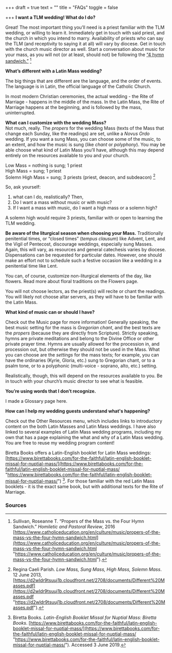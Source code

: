 +++
draft = true
text = ""
title = "FAQs"
toggle = false

+++
**I want a TLM wedding! What do I do?**

Great! The most important thing you’ll need is a priest familiar with the TLM wedding, or willing to learn it. Immediately get in touch with said priest, and the church in which you intend to marry. Availability of priests who can say the TLM (and receptivity to saying it at all) will vary by diocese. Get in touch with the church music director as well. Start a conversation about music for your mass, as you will not (or at least, should not) be following the [“4 hymn sandwich.”](https://www.catholiceducation.org/en/culture/music/propers-of-the-mass-vs-the-four-hymn-sandwich.html) [^1]

**What’s different with a Latin Mass wedding?**

The big things that are different are the language, and the order of events. The language is in Latin, the official language of the Catholic Church.

In most modern Christian ceremonies, the actual wedding - the Rite of Marriage - happens in the middle of the mass. In the Latin Mass, the Rite of Marriage happens at the beginning, and is followed by the mass, uninterrupted.

**What can I customize with the wedding Mass?**  
Not much, really. The _propers_ for the wedding Mass (texts of the Mass that change each Sunday, like the readings) are set, unlike a _Novus Ordo_ wedding. If you want a sung Mass, you can choose some of the music, to an extent, and how the music is sung (like _chant_ or _polyphony_). You may be able choose what kind of Latin Mass you’ll have, although this may depend entirely on the resources available to you and your church.

Low Mass = nothing is sung; 1 priest  
High Mass = sung; 1 priest  
Solemn High Mass = sung; 3 priests (priest, deacon, and subdeacon) [^2]

So, ask yourself:

1. what can I do, realistically? Then,
2. Do I want a mass without music or with music?
3. If I want a mass with music, do I want a high mass or a solemn high?

A solemn high would require 3 priests, familiar with or open to learning the TLM wedding.

**Be aware of the liturgical season when choosing your Mass.** Traditionally penitential times, or “closed times” (_tempus clausum_) like Advent, Lent, and the Vigil of Pentecost, discourage weddings, especially sung Masses. Again, this will vary, as resources and general catechesis varies by diocese. Dispensations can be requested for particular dates. However, one should make an effort not to schedule such a festive occasion like a wedding in a penitential time like Lent.

You can, of course, customize non-liturgical elements of the day, like flowers. Read more about floral traditions on the Flowers page.

You will not choose lectors, as the priest(s) will recite or chant the readings. You will likely not choose altar servers, as they will have to be familiar with the Latin Mass.

**What kind of music can or should I have?**

Check out the Music page for more information! Generally speaking, the best music setting for the mass is _Gregorian chant_, and the best texts are the _propers_ (because they are directly from Scripture). Strictly speaking, hymns are private meditations and belong to the Divine Office or other private prayer time. Hymns are usually allowed for the procession in, and procession out, but otherwise they should not be used in the Mass. What you can choose are the _settings_ for the mass texts; for example, you can have the ordinaries (Kyrie, Gloria, etc.) sung to Gregorian chant, or to a psalm tone, or to a polyphonic (multi-voice - soprano, alto, etc.) setting.

Realistically, though, this will depend on the resources available to you. Be in touch with your church’s music director to see what is feasible.

**You’re using words that I don’t recognize.**

I made a Glossary page here.

**How can I help my wedding guests understand what's happening?**

Check out the Other Resources menu, which includes links to introductory content on the both Latin Masses and Latin Mass weddings. I have also linked to several examples of Latin Mass wedding programs, including my own that has a page explaining the what and why of a Latin Mass wedding. You are free to reuse my wedding program content!

Biretta Books offers a Latin-English booklet for Latin Mass weddings: [https://www.birettabooks.com/for-the-faithful/latin-english-booklet-missal-for-nuptial-mass/](https://www.birettabooks.com/for-the-faithful/latin-english-booklet-missal-for-nuptial-mass/ "https://www.birettabooks.com/for-the-faithful/latin-english-booklet-missal-for-nuptial-mass/") [^3]. For those familiar with the red Latin Mass booklets - it is the exact same book, but with additional texts for the Rite of Marriage.

### Sources

[^1]: Sullivan, Roseanne T. “Propers of the Mass vs. the Four Hymn Sandwich.” _Homiletic and Pastoral Review_, 2016 [https://www.catholiceducation.org/en/culture/music/propers-of-the-mass-vs-the-four-hymn-sandwich.html](https://www.catholiceducation.org/en/culture/music/propers-of-the-mass-vs-the-four-hymn-sandwich.html "https://www.catholiceducation.org/en/culture/music/propers-of-the-mass-vs-the-four-hymn-sandwich.html").

[^2]: Regina Caeli Parish. _Low Mass, Sung Mass, High Mass, Solemn Mass_. 12 June 2013, [https://d2wldr9tsuuj1b.cloudfront.net/2708/documents/Different%20Masses.pdf](https://d2wldr9tsuuj1b.cloudfront.net/2708/documents/Different%20Masses.pdf "https://d2wldr9tsuuj1b.cloudfront.net/2708/documents/Different%20Masses.pdf").

[^3]: Biretta Books. _Latin-English Booklet Missal for Nuptial Mass: Biretta Books_. [https://www.birettabooks.com/for-the-faithful/latin-english-booklet-missal-for-nuptial-mass/](https://www.birettabooks.com/for-the-faithful/latin-english-booklet-missal-for-nuptial-mass/ "https://www.birettabooks.com/for-the-faithful/latin-english-booklet-missal-for-nuptial-mass/"). Accessed 3 June 2019.